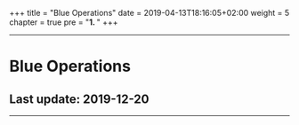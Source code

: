+++
title = "Blue Operations"
date = 2019-04-13T18:16:05+02:00
weight = 5
chapter = true
pre = "<b>1. </b>"
+++

---

#	Blue Operations
##	Last update: 2019-12-20

---
